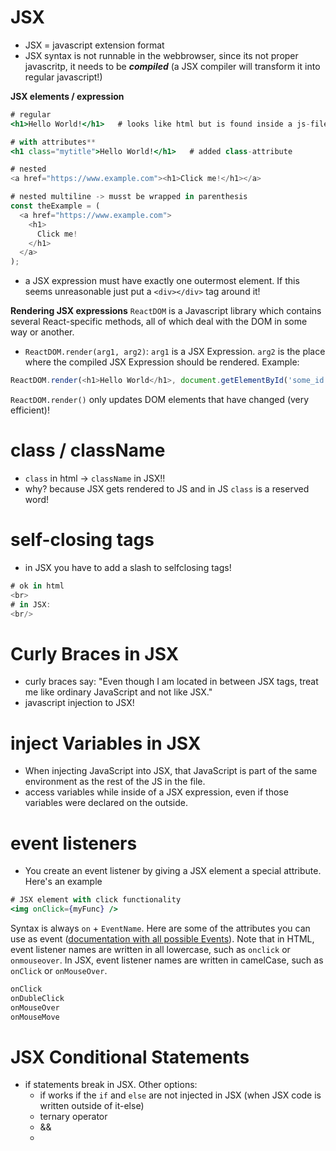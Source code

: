 # JSX

- JSX = javascript extension format
- JSX syntax is not runnable in the webbrowser, since its not proper javascritp, it needs to be **_compiled_** (a JSX compiler will transform it into regular javascript!)

**JSX elements / expression**
```jsx
# regular
<h1>Hello World!</h1>   # looks like html but is found inside a js-file!

# with attributes**
<h1 class="mytitle">Hello World!</h1>   # added class-attribute 

# nested
<a href="https://www.example.com"><h1>Click me!</h1></a>

# nested multiline -> musst be wrapped in parenthesis
const theExample = (
  <a href="https://www.example.com">
    <h1>
      Click me!
    </h1>
  </a>
);
```
- a JSX expression must have exactly one outermost element. If this seems unreasonable just put a `<div></div>` tag around it!

**Rendering JSX expressions**
`ReactDOM` is a Javascript library which contains several React-specific methods, all of which deal with the DOM in some way or another.
- `ReactDOM.render(arg1, arg2)`: `arg1` is a JSX Expression. `arg2` is the place where the compiled JSX Expression should be rendered. Example:
```js
ReactDOM.render(<h1>Hello World</h1>, document.getElementById('some_id'));
```
`ReactDOM.render()` only updates DOM elements that have changed (very efficient)!




# class / className
- `class` in html -> `className` in JSX!!
- why? because JSX gets rendered to JS and in JS `class` is a reserved word!

# self-closing tags
- in JSX you have to add a slash to selfclosing tags!
```js
# ok in html
<br>
# in JSX:
<br/>
```

# Curly Braces in JSX
- curly braces say: "Even though I am located in between JSX tags, treat me like ordinary JavaScript and not like JSX."
- javascript injection to JSX!

# inject Variables in JSX
- When injecting JavaScript into JSX, that JavaScript is part of the same environment as the rest of the JS in the file.
- access variables while inside of a JSX expression, even if those variables were declared on the outside.

# event listeners
- You create an event listener by giving a JSX element a special attribute. Here's an example
```jsx
# JSX element with click functionality 
<img onClick={myFunc} />
```
Syntax is always `on` + `EventName`. Here are some of the attributes you can use as event ([documentation with all possible Events](https://reactjs.org/docs/events.html)). Note that in HTML, event listener names are written in all lowercase, such as `onclick` or `onmouseover`. In JSX, event listener names are written in camelCase, such as `onClick` or `onMouseOver`. 
```jsx
onClick
onDubleClick
onMouseOver
onMouseMove
```


# JSX Conditional Statements
- if statements break in JSX. Other options:
  - if works if the `if` and `else` are not injected in JSX (when JSX code is written outside of it-else)
  - ternary operator
  - &&
  - 

